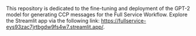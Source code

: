 This repository is dedicated to the fine-tuning and deployment of the GPT-2 model for generating CCP messages for the Full Service Workflow. Explore the Streamlit app via the following link: https://fullservice-eys93zac7jrtbgdw9fs4w7.streamlit.app/.
